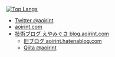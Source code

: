 <!--[![aoirint's github stats](https://github-readme-stats.vercel.app/api?username=aoirint&count_private=true&theme=slateorange)](https://github.com/anuraghazra/github-readme-stats)-->
[![Top Langs](https://github-readme-stats.vercel.app/api/top-langs/?username=aoirint&langs_count=8&layout=compact&theme=slateorange&hide=html,css)](https://github.com/anuraghazra/github-readme-stats)

- [Twitter @aoirint](https://twitter.com/aoirint)
- [aoirint.com](https://aoirint.com/)
- [技術ブログ えやみぐさ blog.aoirint.com](https://blog.aoirint.com/)
  - [旧ブログ aoirint.hatenablog.com](https://aoirint.hatenablog.com/)
  - [Qiita @aoirint](https://qiita.com/aoirint)


<!--
### Hi there 👋

**aoirint/aoirint** is a ✨ _special_ ✨ repository because its `README.md` (this file) appears on your GitHub profile.

Here are some ideas to get you started:

- 🔭 I’m currently working on ...
- 🌱 I’m currently learning ...
- 👯 I’m looking to collaborate on ...
- 🤔 I’m looking for help with ...
- 💬 Ask me about ...
- 📫 How to reach me: ...
- 😄 Pronouns: ...
- ⚡ Fun fact: ...
-->
